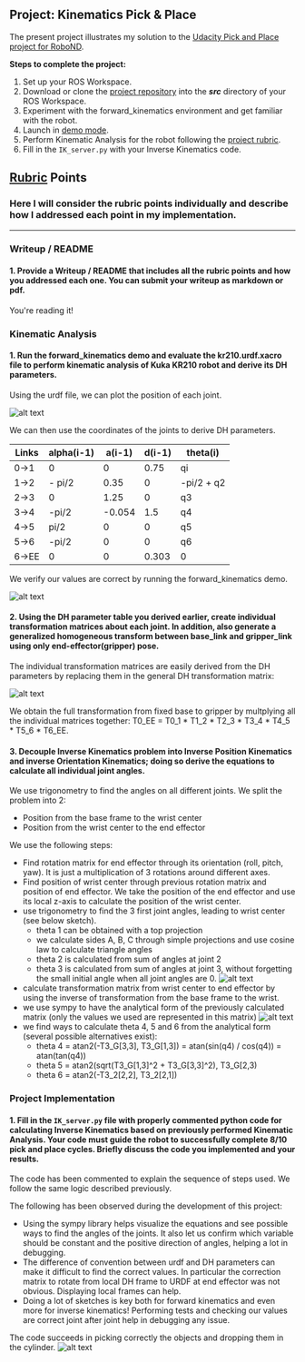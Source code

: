 ## Project: Kinematics Pick & Place

The present project illustrates my solution to the [Udacity Pick and Place project for RoboND](https://github.com/udacity/RoboND-Kinematics-Project).

**Steps to complete the project:**  


1. Set up your ROS Workspace.
2. Download or clone the [project repository](https://github.com/udacity/RoboND-Kinematics-Project) into the ***src*** directory of your ROS Workspace.  
3. Experiment with the forward_kinematics environment and get familiar with the robot.
4. Launch in [demo mode](https://classroom.udacity.com/nanodegrees/nd209/parts/7b2fd2d7-e181-401e-977a-6158c77bf816/modules/8855de3f-2897-46c3-a805-628b5ecf045b/lessons/91d017b1-4493-4522-ad52-04a74a01094c/concepts/ae64bb91-e8c4-44c9-adbe-798e8f688193).
5. Perform Kinematic Analysis for the robot following the [project rubric](https://review.udacity.com/#!/rubrics/972/view).
6. Fill in the `IK_server.py` with your Inverse Kinematics code. 


## [Rubric](https://review.udacity.com/#!/rubrics/972/view) Points
### Here I will consider the rubric points individually and describe how I addressed each point in my implementation.  

---
### Writeup / README

#### 1. Provide a Writeup / README that includes all the rubric points and how you addressed each one.  You can submit your writeup as markdown or pdf.  

You're reading it!

### Kinematic Analysis
#### 1. Run the forward_kinematics demo and evaluate the kr210.urdf.xacro file to perform kinematic analysis of Kuka KR210 robot and derive its DH parameters.

Using the urdf file, we can plot the position of each joint.

![alt text](images/DH_graph.png)

We can then use the coordinates of the joints to derive DH parameters.

Links | alpha(i-1) | a(i-1) | d(i-1) | theta(i)
--- | --- | --- | --- | ---
0->1 | 0 | 0 | 0.75 | qi
1->2 | - pi/2 | 0.35 | 0 | -pi/2 + q2
2->3 | 0 | 1.25 | 0 | q3
3->4 | -pi/2 | -0.054 | 1.5 | q4
4->5 | pi/2 | 0 | 0 | q5
5->6 | -pi/2 | 0 | 0 | q6
6->EE | 0 | 0 | 0.303 | 0

We verify our values are correct by running the forward_kinematics demo.

![alt text](images/test_forward.png)

#### 2. Using the DH parameter table you derived earlier, create individual transformation matrices about each joint. In addition, also generate a generalized homogeneous transform between base_link and gripper_link using only end-effector(gripper) pose.

The individual transformation matrices are easily derived from the DH parameters by replacing them in the general DH transformation matrix:

![alt text](images/RH_parameters.png)

We obtain the full transformation from fixed base to gripper by multplying all the individual matrices together: T0_EE = T0_1 * T1_2 * T2_3 * T3_4 * T4_5 * T5_6 * T6_EE.

#### 3. Decouple Inverse Kinematics problem into Inverse Position Kinematics and inverse Orientation Kinematics; doing so derive the equations to calculate all individual joint angles.

We use trigonometry to find the angles on all different joints. We split the problem into 2:
- Position from the base frame to the wrist center
- Position from the wrist center to the end effector

We use the following steps:
- Find rotation matrix for end effector through its orientation (roll, pitch, yaw). It is just a multiplication of 3 rotations around different axes.
- Find position of wrist center through previous rotation matrix and position of end effector. We take the position of the end effector and use its local z-axis to calculate the position of the wrist center.
- use trigonometry to find the 3 first joint angles, leading to wrist center (see below sketch).
  - theta 1 can be obtained with a top projection
  - we calculate sides A, B, C through simple projections and use cosine law to calculate triangle angles
  - theta 2 is calculated from sum of angles at joint 2
  - theta 3 is calculated from sum of angles at joint 3, without forgetting the small initial angle when all joint angles are 0.
![alt text](images/angle_sketch.jpg)
- calculate transformation matrix from wrist center to end effector by using the inverse of transformation from the base frame to the wrist.
- we use sympy to have the analytical form of the previously calculated matrix (only the values we used are represented in this matrix)
![alt text](images/T3_G.png)
- we find ways to calculate theta 4, 5 and 6 from the analytical form (several possible alternatives exist):
  - theta 4 = atan2(-T3_G[3,3], T3_G[1,3]) = atan(sin(q4) / cos(q4)) = atan(tan(q4))
  - theta 5 = atan2(sqrt(T3_G[1,3]^2 + T3_G[3,3]^2), T3_G[2,3)
  - theta 6 = atan2(-T3_2[2,2], T3_2[2,1])

### Project Implementation

#### 1. Fill in the `IK_server.py` file with properly commented python code for calculating Inverse Kinematics based on previously performed Kinematic Analysis. Your code must guide the robot to successfully complete 8/10 pick and place cycles. Briefly discuss the code you implemented and your results. 

The code has been commented to explain the sequence of steps used. We follow the same logic described previously.

The following has been observed during the development of this project:
* Using the sympy library helps visualize the equations and see possible ways to find the angles of the joints. It also let us confirm which variable should be constant and the positive direction of angles, helping a lot in debugging.
* The difference of convention between urdf and DH parameters can make it difficult to find the correct values. In particular the correction matrix to rotate from local DH frame to URDF at end effector was not obvious. Displaying local frames can help.
* Doing a lot of sketches is key both for forward kinematics and even more for inverse kinematics! Performing tests and checking our values are correct joint after joint help in debugging any issue.

The code succeeds in picking correctly the objects and dropping them in the cylinder.
![alt text](images/drop_object.png)